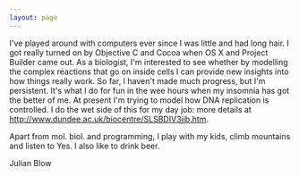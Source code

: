 ```yaml
---
layout: page
---
```




I've played around with computers ever since I was little and had long hair. I got really turned on by Objective C and Cocoa when OS X and Project Builder came out. As a biologist, I'm interested to see whether by modelling the complex reactions that go on inside cells I can provide new insights into how things really work. So far, I haven't made much progress, but I'm persistent. It's what I do for fun in the wee hours when my insomnia has got the better of me. At present I'm trying to model how DNA replication is controlled. I do the wet side of this for my day job: more details at http://www.dundee.ac.uk/biocentre/SLSBDIV3jjb.htm.

Apart from mol. biol. and programming, I play with my kids, climb mountains and listen to Yes. I also like to drink beer.

Julian Blow
